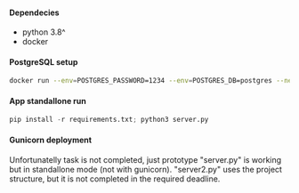 #### Dependecies

- python 3.8^
- docker

#### PostgreSQL setup
```bash
docker run --env=POSTGRES_PASSWORD=1234 --env=POSTGRES_DB=postgres --network=bridge -p 5432:5432 -d postgres
```

#### App standallone run
```python
pip install -r requirements.txt; python3 server.py
```

#### Gunicorn deployment
Unfortunatelly task is not completed, just prototype "server.py" is working but in standallone mode (not with gunicorn). "server2.py" uses the project structure, but it is not completed in the required deadline.